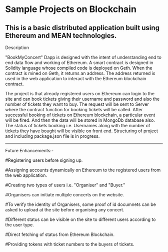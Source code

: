 # Sample Projects on Blockchain

This is a basic distributed application built using Ethereum and MEAN technologies.
----------------------------------------------------------
Description

"BookMyConcert" Dapp is designed with the intent of understanding end to end data flow and working of Ethereum.
A smart contract is designed in Solidity language whose compiled code is deployed on Geth.
When the contract is mined on Geth, it returns an address. The address returned is used in the web application to interact with the Ethereum blockchain contract. 

The project is that already registered users on Ethereum can login to the site and can book tickets giving their username and password and also the number of tickets they want to buy.
The request will be sent to Server where the contract function for booking tickets will be called. 
After successful booking of tickets on Ethereum blockchain, a particular event will be fired. And then the data will be stored in MongoDb database also.
The status of tickets booking i.e. Usernames along with the number of tickets they have bought will be visible on front end.
Structuring of project and including package.json file is in progress.


----------------------------------------------------------
Future Enhancements:-


#Registering users before signing up.

#Assigning accounts dynamically on Ethereum to the registered users from the web application.
  
#Creating two types of users i.e. "Organiser" and "Buyer."

#Organisers can initiate multiple concerts on the website.

#To verify the identity of Organisers, some proof of id documnets can be asked to upload at the site before organising any concert.

#Different status can be visible on the site to different users according to the user type.

#Direct fetching of status from Ethereum Blockchain.

#Providing tokens with ticket numbers to the buyers of tickets.


